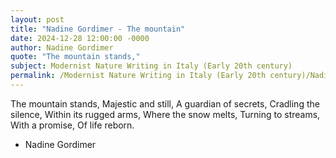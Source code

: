 ```yaml
---
layout: post
title: "Nadine Gordimer - The mountain"
date: 2024-12-28 12:00:00 -0000
author: Nadine Gordimer
quote: "The mountain stands,"
subject: Modernist Nature Writing in Italy (Early 20th century)
permalink: /Modernist Nature Writing in Italy (Early 20th century)/Nadine Gordimer/Nadine Gordimer - The mountain
---
```


The mountain stands,
Majestic and still,
A guardian of secrets,
Cradling the silence,
Within its rugged arms,
Where the snow melts,
Turning to streams,
With a promise,
Of life reborn.


- Nadine Gordimer
